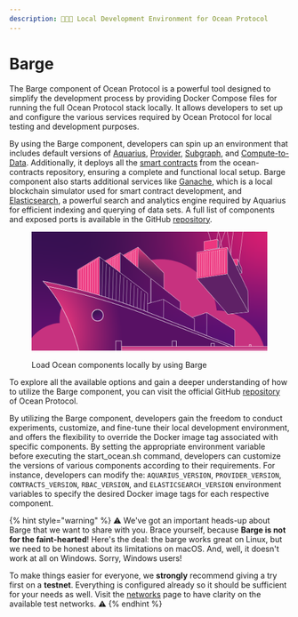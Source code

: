 ```yaml
---
description: 🧑🏽‍💻 Local Development Environment for Ocean Protocol
---
```


# Barge

The Barge component of Ocean Protocol is a powerful tool designed to simplify the development process by providing Docker Compose files for running the full Ocean Protocol stack locally. It allows developers to set up and configure the various services required by Ocean Protocol for local testing and development purposes.

By using the Barge component, developers can spin up an environment that includes default versions of [Aquarius](../aquarius/), [Provider](../provider/), [Subgraph](../subgraph/), and [Compute-to-Data](../compute-to-data/). Additionally, it deploys all the [smart contracts](../contracts/) from the ocean-contracts repository, ensuring a complete and functional local setup. Barge component also starts additional services like [Ganache](https://trufflesuite.com/ganache/), which is a local blockchain simulator used for smart contract development, and [Elasticsearch](https://www.elastic.co/elasticsearch/), a powerful search and analytics engine required by Aquarius for efficient indexing and querying of data sets. A full list of components and exposed ports is available in the GitHub [repository](https://github.com/oceanprotocol/barge#component-versions-and-exposed-ports).

<figure><img src="../../.gitbook/assets/barge.png" alt=""><figcaption><p>Load Ocean components locally by using Barge</p></figcaption></figure>

To explore all the available options and gain a deeper understanding of how to utilize the Barge component, you can visit the official GitHub [repository](https://github.com/oceanprotocol/barge#all-options) of Ocean Protocol.

By utilizing the Barge component, developers gain the freedom to conduct experiments, customize, and fine-tune their local development environment, and offers the flexibility to override the Docker image tag associated with specific components. By setting the appropriate environment variable before executing the start\_ocean.sh command, developers can customize the versions of various components according to their requirements. For instance, developers can modify the: `AQUARIUS_VERSION`, `PROVIDER_VERSION`, `CONTRACTS_VERSION`, `RBAC_VERSION`, and `ELASTICSEARCH_VERSION` environment variables to specify the desired Docker image tags for each respective component.

{% hint style="warning" %}
⚠️ We've got an important heads-up about Barge that we want to share with you. Brace yourself, because **Barge is not for the faint-hearted**! Here's the deal: the barge works great on Linux, but we need to be honest about its limitations on macOS. And, well, it doesn't work at all on Windows. Sorry, Windows users!

To make things easier for everyone, we **strongly** recommend giving a try first on a **testnet**. Everything is configured already so it should be sufficient for your needs as well. Visit the [networks](../../discover/networks.md) page to have clarity on the available test networks. ⚠️
{% endhint %}
